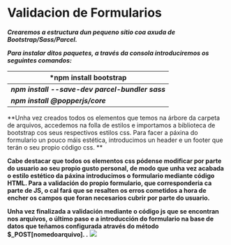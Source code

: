 # Validacion de Formularios

***Crearemos a estructura dun pequeno sitio coa axuda de Bootstrap/Sass/Parcel.*** 

***Para instalar ditos paquetes, a través da consola introduciremos os seguintes comandos:***

| ***npm install bootstrap**               |
| ---------------------------------------- |
| ***npm install --save-dev parcel-bundler sass*** |
| ***npm install @popperjs/core***         |

**Unha vez creados todos os elementos que temos na árbore da carpeta de arquivos, accedemos na folla de estilos e importamos a biblioteca de bootstrap cos seus respectivos estilos css. Para facer a páxina do formulario un pouco máis estética, introducimos un header e un footer que terán o seu propio código css. **

**Cabe destacar que todos os elementos css pódense modificar por parte do usuario ao seu propio gusto personal, de modo que unha vez acabada o estilo estético da páxina introducimos o formulario mediante código HTML. Para a validación do propio formulario, que corresponderia ca parte de JS, o cal fará que se resalten os erros cometidos a hora de encher os campos que foran necesarios cubrir por parte do usuario.**

**Unha vez finalizada a validación mediante o código js que se encontran nos arquivos, o último paso e a introducción do formulario na base de datos que teñamos configurada através do método $_POST[nomedoarquivo]. .**
<img src="https://user-images.githubusercontent.com/89069423/150351470-10e7bc1b-168c-4cf1-8b5c-d4e4a4c0f3ec.png"/>

